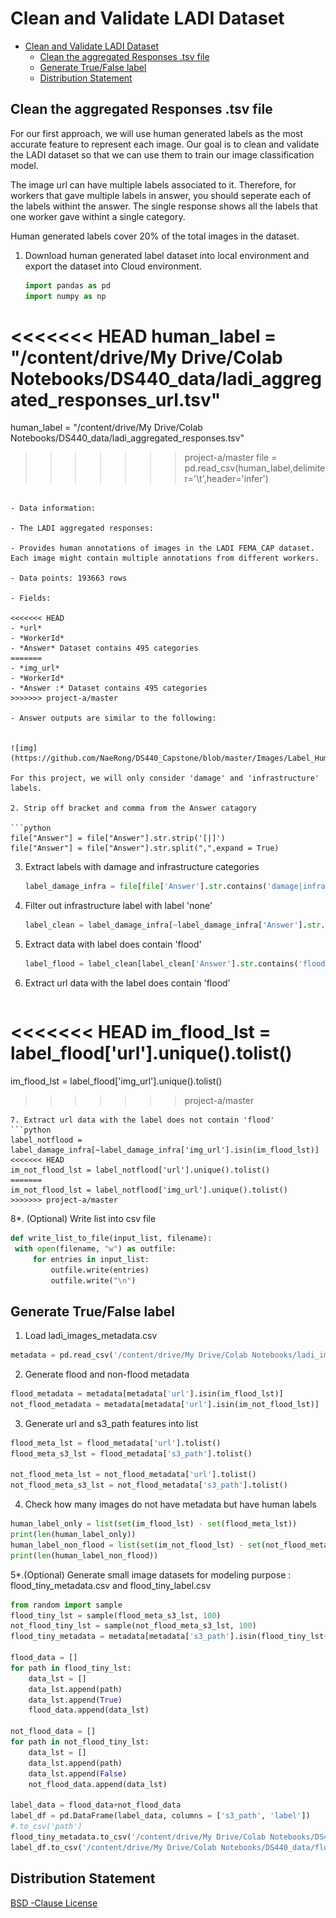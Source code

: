 # Clean and Validate LADI Dataset

- [Clean and Validate LADI Dataset](#clean-and-validate-ladi-dataset)
  - [Clean the aggregated Responses .tsv file](#clean-the-aggregated-responses-tsv-file)
  - [Generate True/False label](#generate-truefalse-label)
  - [Distribution Statement](#distribution-statement)

## Clean the aggregated Responses .tsv file

For our first approach, we will use human generated labels as the most accurate feature to represent each image. Our goal is to clean and validate the LADI dataset so that we can use them to train our image classification model. 

The image url can have multiple labels associated to it. Therefore, for workers that gave multiple labels in answer, you should seperate each of the labels withint the answer. The single response shows all the labels that one worker gave withint a single category.

Human generated labels cover 20% of the total images in the dataset. 

1. Download human generated label dataset into local environment and export the dataset into Cloud environment.

   ```python
   import pandas as pd
   import numpy as np
<<<<<<< HEAD
   human_label = "/content/drive/My Drive/Colab Notebooks/DS440_data/ladi_aggregated_responses_url.tsv"
=======
   human_label = "/content/drive/My Drive/Colab Notebooks/DS440_data/ladi_aggregated_responses.tsv"
>>>>>>> project-a/master
   file = pd.read_csv(human_label,delimiter='\t',header='infer')
   ```

- Data information: 

- The LADI aggregated responses:

  - Provides human annotations of images in the LADI FEMA_CAP dataset. Each image might contain multiple annotations from different workers.

- Data points: 193663 rows

- Fields: 

<<<<<<< HEAD
  - *url* 
  - *WorkerId*
  - *Answer* Dataset contains 495 categories
=======
  - *img_url* 
  - *WorkerId*
  - *Answer :* Dataset contains 495 categories
>>>>>>> project-a/master

- Answer outputs are similar to the following: 


  ![img](https://github.com/NaeRong/DS440_Capstone/blob/master/Images/Label_Human.png)

For this project, we will only consider 'damage' and 'infrastructure' labels.

2. Strip off bracket and comma from the Answer catagory

   ```python
   file["Answer"] = file["Answer"].str.strip('[|]')
   file["Answer"] = file["Answer"].str.split(",",expand = True)
   ```
3. Extract labels with damage and infrastructure categories

   ```python
   label_damage_infra = file[file['Answer'].str.contains('damage|infrastructure',na=False,case=False)]
   ```
4. Filter out infrastructure label with label 'none'
   ```python
   label_clean = label_damage_infra[~label_damage_infra['Answer'].str.contains('none',na=False,case=False)]
   ```
5. Extract data with label does contain 'flood'
   ```python
   label_flood = label_clean[label_clean['Answer'].str.contains('flood',na=False,case=False)]
   ```
6. Extract url data with the label does contain 'flood'
   ```python
<<<<<<< HEAD
   im_flood_lst = label_flood['url'].unique().tolist()
=======
   im_flood_lst = label_flood['img_url'].unique().tolist()
>>>>>>> project-a/master
   ```
7. Extract url data with the label does not contain 'flood'
   ```python
   label_notflood = label_damage_infra[~label_damage_infra['img_url'].isin(im_flood_lst)]
<<<<<<< HEAD
   im_not_flood_lst = label_notflood['url'].unique().tolist()
=======
   im_not_flood_lst = label_notflood['img_url'].unique().tolist()
>>>>>>> project-a/master
   ``` 
8*. (Optional) Write list into csv file

   ```python
   def write_list_to_file(input_list, filename):
    with open(filename, "w") as outfile:
        for entries in input_list:
            outfile.write(entries)
            outfile.write("\n")
   ```   

## Generate True/False label 

1. Load ladi_images_metadata.csv
```python
metadata = pd.read_csv('/content/drive/My Drive/Colab Notebooks/ladi_images_metadata.csv')
```
2. Generate flood and non-flood metadata
```python
flood_metadata = metadata[metadata['url'].isin(im_flood_lst)]
not_flood_metadata = metadata[metadata['url'].isin(im_not_flood_lst)]
```
3. Generate url and s3_path features into list
```python
flood_meta_lst = flood_metadata['url'].tolist()
flood_meta_s3_lst = flood_metadata['s3_path'].tolist()

not_flood_meta_lst = not_flood_metadata['url'].tolist()
not_flood_meta_s3_lst = not_flood_metadata['s3_path'].tolist()
```
4. Check how many images do not have metadata but have human labels
```python
human_label_only = list(set(im_flood_lst) - set(flood_meta_lst))
print(len(human_label_only))
human_label_non_flood = list(set(im_not_flood_lst) - set(not_flood_meta_lst))
print(len(human_label_non_flood))
```
5*.(Optional) Generate small image datasets for modeling purpose : flood_tiny_metadata.csv and flood_tiny_label.csv
```python
from random import sample
flood_tiny_lst = sample(flood_meta_s3_lst, 100)
not_flood_tiny_lst = sample(not_flood_meta_s3_lst, 100)
flood_tiny_metadata = metadata[metadata['s3_path'].isin(flood_tiny_lst+not_flood_tiny_lst)]

flood_data = []
for path in flood_tiny_lst:
    data_lst = []
    data_lst.append(path)
    data_lst.append(True)
    flood_data.append(data_lst)

not_flood_data = []
for path in not_flood_tiny_lst:
    data_lst = []
    data_lst.append(path)
    data_lst.append(False)
    not_flood_data.append(data_lst)

label_data = flood_data+not_flood_data
label_df = pd.DataFrame(label_data, columns = ['s3_path', 'label']) 
#.to_csv('path')
flood_tiny_metadata.to_csv('/content/drive/My Drive/Colab Notebooks/DS440_data/flood_tiny_metadata.csv')
label_df.to_csv('/content/drive/My Drive/Colab Notebooks/DS440_data/flood_tiny_label.csv')
```

## Distribution Statement

[BSD -Clause License](https://github.com/LADI-Dataset/ladi-tutorial/blob/master/LICENSE)
